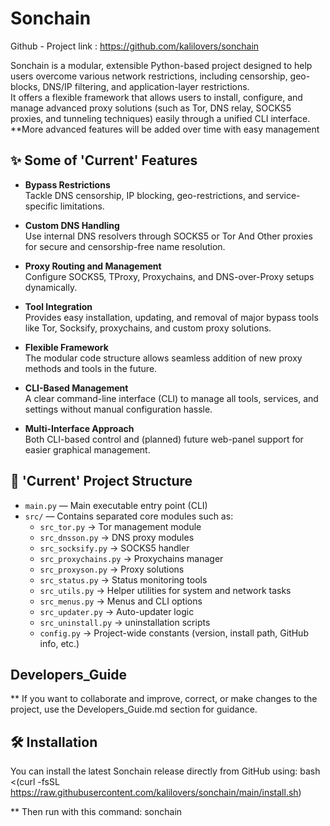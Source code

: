 # Sonchain

Github - Project link : https://github.com/kalilovers/sonchain


Sonchain is a modular, extensible Python-based project designed to help users overcome various network restrictions, including censorship, geo-blocks, DNS/IP filtering, and application-layer restrictions.  
It offers a flexible framework that allows users to install, configure, and manage advanced proxy solutions (such as Tor, DNS relay, SOCKS5 proxies, and tunneling techniques) easily through a unified CLI interface.
**More advanced features will be added over time with easy management





## ✨ Some of 'Current' Features

- **Bypass Restrictions**  
  Tackle DNS censorship, IP blocking, geo-restrictions, and service-specific limitations.
  
- **Custom DNS Handling**  
  Use internal DNS resolvers through SOCKS5 or Tor And Other proxies for secure and censorship-free name resolution.

- **Proxy Routing and Management**  
  Configure SOCKS5, TProxy, Proxychains, and DNS-over-Proxy setups dynamically.

- **Tool Integration**  
  Provides easy installation, updating, and removal of major bypass tools like Tor, Socksify, proxychains, and custom proxy solutions.

- **Flexible Framework**  
  The modular code structure allows seamless addition of new proxy methods and tools in the future.

- **CLI-Based Management**  
  A clear command-line interface (CLI) to manage all tools, services, and settings without manual configuration hassle.

- **Multi-Interface Approach**  
  Both CLI-based control and (planned) future web-panel support for easier graphical management.



## 📁 'Current' Project Structure

- `main.py` — Main executable entry point (CLI)
- `src/` — Contains separated core modules such as:
  - `src_tor.py` → Tor management module
  - `src_dnsson.py` → DNS proxy modules
  - `src_socksify.py` → SOCKS5 handler
  - `src_proxychains.py` → Proxychains manager
  - `src_proxyson.py` → Proxy solutions
  - `src_status.py` → Status monitoring tools
  - `src_utils.py` → Helper utilities for system and network tasks
  - `src_menus.py` → Menus and CLI options
  - `src_updater.py` → Auto-updater logic
  - `src_uninstall.py` → uninstallation scripts
  - `config.py` → Project-wide constants (version, install path, GitHub info, etc.)


## Developers_Guide
** If you want to collaborate and improve, correct, or make changes to the project, use the Developers_Guide.md section for guidance.



## 🛠 Installation

You can install the latest Sonchain release directly from GitHub using:
bash <(curl -fsSL https://raw.githubusercontent.com/kalilovers/sonchain/main/install.sh)

** Then run with this command: 
sonchain





